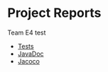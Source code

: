 # Project Reports

Team E4 test

* [Tests](./reports/tests/test/)
* [JavaDoc](./reports/javadoc/javadoc/)
* [Jacoco](./reports/jacoco/test/html)

